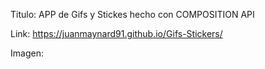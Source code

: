 Titulo: APP de Gifs y Stickes hecho con COMPOSITION API

Link: https://juanmaynard91.github.io/Gifs-Stickers/

Imagen: 

